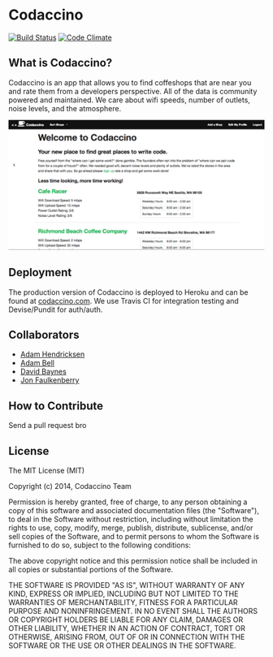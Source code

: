 # Codaccino
[![Build Status](https://travis-ci.org/Codaccino-Dev-Team/Codaccino.svg?branch=master)](https://travis-ci.org/Codaccino-Dev-Team/Codaccino)
[![Code Climate](https://codeclimate.com/github/Codaccino-Dev-Team/Codaccino.png)](https://codeclimate.com/github/Codaccino-Dev-Team/Codaccino)



## What is Codaccino?

Codaccino is an app that allows you to find coffeshops that are near you and rate them from a developers perspective. All of the data is community powered and maintained.  We care about wifi speeds, number of outlets, noise levels, and the atmosphere.

![](https://raw.githubusercontent.com/Codaccino-Dev-Team/Codaccino/master/screenshots/screenshot.png)

## Deployment
The production version of Codaccino is deployed to Heroku and can be found at [codaccino.com](http://codaccino.com/). We use Travis CI for integration testing and Devise/Pundit for auth/auth. 

## Collaborators
* [Adam Hendricksen](https://github.com/vogelbek)
* [Adam Bell](https://github.com/wmuengineer)
* [David Baynes](https://github.com/dbaynes)
* [Jon Faulkenberry](github.com/jonfaulkenberry)

## How to Contribute
Send a pull request bro

## License

The MIT License (MIT)

Copyright (c) 2014, Codaccino Team

Permission is hereby granted, free of charge, to any person obtaining a copy
of this software and associated documentation files (the "Software"), to deal
in the Software without restriction, including without limitation the rights
to use, copy, modify, merge, publish, distribute, sublicense, and/or sell
copies of the Software, and to permit persons to whom the Software is
furnished to do so, subject to the following conditions:

The above copyright notice and this permission notice shall be included in
all copies or substantial portions of the Software.

THE SOFTWARE IS PROVIDED "AS IS", WITHOUT WARRANTY OF ANY KIND, EXPRESS OR
IMPLIED, INCLUDING BUT NOT LIMITED TO THE WARRANTIES OF MERCHANTABILITY,
FITNESS FOR A PARTICULAR PURPOSE AND NONINFRINGEMENT. IN NO EVENT SHALL THE
AUTHORS OR COPYRIGHT HOLDERS BE LIABLE FOR ANY CLAIM, DAMAGES OR OTHER
LIABILITY, WHETHER IN AN ACTION OF CONTRACT, TORT OR OTHERWISE, ARISING FROM,
OUT OF OR IN CONNECTION WITH THE SOFTWARE OR THE USE OR OTHER DEALINGS IN
THE SOFTWARE.
